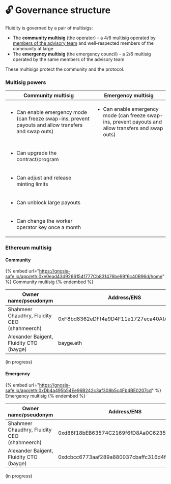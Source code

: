 # 🔓 Governance structure

Fluidity is governed by a pair of multisigs:

* The **community multisig** (the operator) - a 4/6 multisig operated by [members of the advisory team](advisory-team.md) and well-respected members of the community at large
* The **emergency multisig** (the emergency council) - a 2/6 multisig operated by the same members of the advisory team

These multisigs protect the community and the protocol.

### Multisig powers

| Community multisig                                                                                                   | Emergency multisig                                                                                                   |
| -------------------------------------------------------------------------------------------------------------------- | -------------------------------------------------------------------------------------------------------------------- |
| <ul><li>Can enable emergency mode (can freeze swap-ins, prevent payouts and allow transfers and swap outs)</li></ul> | <ul><li>Can enable emergency mode (can freeze swap-ins, prevent payouts and allow transfers and swap outs)</li></ul> |
| <ul><li>Can upgrade the contract/program</li></ul>                                                                   |                                                                                                                      |
| <ul><li>Can adjust and release minting limits</li></ul>                                                              |                                                                                                                      |
| <ul><li>Can unblock large payouts</li></ul>                                                                          |                                                                                                                      |
| <ul><li>Can change the worker operator key once a month</li></ul>                                                    |                                                                                                                      |

### Ethereum multisig

#### Community

{% embed url="https://gnosis-safe.io/app/eth:0xe0ead43d9266154f777Cb831476be99f6c40B96d/home" %}
Community multisig
{% endembed %}

| Owner name/pseudonym                         | Address/ENS                                |
| -------------------------------------------- | ------------------------------------------ |
| Shahmeer Chaudhry, Fluidity CEO (shahmeerch) | 0xF8bd8362eDFf4a9D4F11e1727eca40AfA6026901 |
| Alexander Baigent, Fluidity CTO (bayge)      | bayge.eth                                  |

(in progress)

#### Emergency

{% embed url="https://gnosis-safe.io/app/eth:0xDb4a495b54Ee96B242c3af308b5c4Fb4BE0207cd" %}
Emergency multisig
{% endembed %}



| Owner name/pseudonym                         | Address/ENS                                |
| -------------------------------------------- | ------------------------------------------ |
| Shahmeer Chaudhry, Fluidity CEO (shahmeerch) | 0xd86f18bEB63574C2169f6fD8Aa0C6235A6FC4c8E |
| Alexander Baigent, Fluidity CTO (bayge)      | 0xdcbcc6773aaf289a880037cbaffc316d4f1c96a4 |

(in progress)
